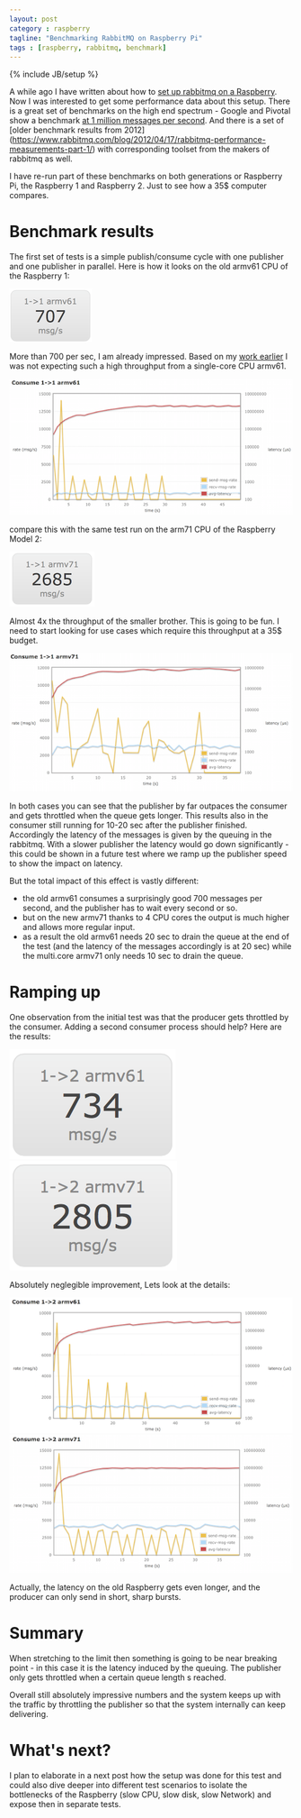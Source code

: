 ```yaml
---
layout: post
category : raspberry
tagline: "Benchmarking RabbitMQ on Raspberry Pi"
tags : [raspberry, rabbitmq, benchmark]
---
```

{% include JB/setup %}


A while ago I have written about how to [set up rabbitmq on a
Raspberry](/linux/2014/08/26/rabbitmq-on-raspberry-pi/).  Now I was
interested to get some performance data about this setup. There is
a great set of benchmarks on the high end spectrum - Google and
Pivotal show a benchmark [at 1 million messages per
second](http://blog.pivotal.io/pivotal/products/rabbitmq-hits-one-million-messages-per-second-on-google-compute-engine).
And there is a set of [older benchmark results from 2012]
(https://www.rabbitmq.com/blog/2012/04/17/rabbitmq-performance-measurements-part-1/) with corresponding toolset
from the makers of rabbitmq as well.

I have re-run part of these benchmarks on both generations or Raspberry Pi, the Raspberry 1 and Raspberry 2.  Just to see how a 35$ computer compares.

# Benchmark results

The first set of tests is a simple publish/consume cycle with one
publisher and one publisher in parallel. Here is how it looks on
the old armv61 CPU of the Raspberry 1:

![Summary 1->1 armv61](/assets/img/2015/05/16/summary-1-1-armv61.png)

More than 700 per sec, I am already impressed. Based on my 
[work earlier](/linux/2014/08/26/rabbitmq-on-raspberry-pi/)
 I was not expecting such a high throughput from a single-core CPU armv61.

![Consume 1->1 armv61](/assets/img/2015/05/16/consume-1-1-armv61.png)

compare this with the same test run on the arm71 CPU of the Raspberry Model 2: 

![Summary 1->1 armv71](/assets/img/2015/05/16/summary-1-1-armv71.png)

Almost 4x the throughput of the smaller brother. This is going to
be fun. I need to start looking for use cases which require this
throughput at a 35$ budget.

![Consume 1->1 armv71](/assets/img/2015/05/16/consume-1-1-armv71.png)

In both cases you can see that the publisher by far outpaces the
consumer and gets throttled when the queue gets longer. This
results also in the consumer still running for 10-20 sec after the
publisher finished. Accordingly the latency of the messages is given
by the queuing in the rabbitmq. With a slower publisher the latency
would go down significantly - this could be shown in a future test
where we ramp up the publisher speed to show the impact on latency.

But the total impact of this effect is vastly different: 

- the old armv61 consumes a surprisingly good 700 messages per
second, and the publisher has to wait every second or so.
- but on the new armv71 thanks to 4 CPU cores the output is much
higher and allows more regular input.
- as a result the old armv61 needs 20 sec to drain the queue at the
end of the test (and the latency of the messages accordingly is at
20 sec) while the multi.core armv71 only needs 10 sec to drain the
queue.

# Ramping up

One observation from the initial test was that the producer gets
throttled by the consumer. Adding a second consumer process should
help? Here are the results:

![Summary 1->2 armv61](/assets/img/2015/05/16/summary-1-2-armv61.png)
![Summary 1->2 armv71](/assets/img/2015/05/16/summary-1-2-armv71.png)

Absolutely neglegible improvement, Lets look at the details: 

![Consume 1->2 armv61](/assets/img/2015/05/16/consume-1-2-armv61.png)
![Consume 1->2 armv71](/assets/img/2015/05/16/consume-1-2-armv71.png)

Actually, the latency on the old Raspberry gets even longer, and
the producer can only send in short, sharp bursts. 

# Summary

When stretching to the limit then something is going to be near
breaking point - in this case it is the latency induced by the
queuing. The publisher only gets throttled when a certain queue
length s reached.

Overall still absolutely impressive numbers and the system keeps
up with the traffic by throttling the publisher so that the system
internally can keep delivering.

# What's next?

I plan to elaborate in a next post how the setup was done for this
test and could also dive deeper into different test scenarios to
isolate the bottlenecks of the Raspberry (slow CPU, slow disk, slow
Network) and expose then in separate tests.








